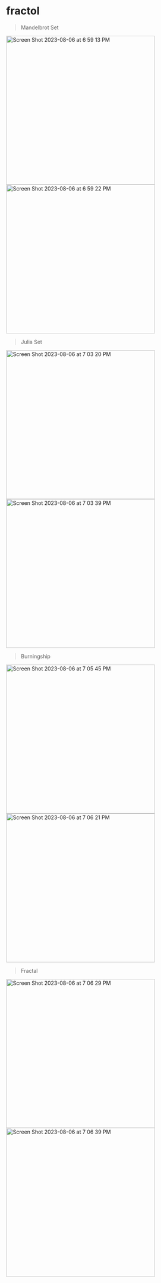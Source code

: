 # fractol
> Mandelbrot Set

<img width="400" alt="Screen Shot 2023-08-06 at 6 59 13 PM" src="https://github.com/driely01/fractol/assets/41493879/22d31142-12bb-4b63-a28c-5511633c60ce">
<img width="400" alt="Screen Shot 2023-08-06 at 6 59 22 PM" src="https://github.com/driely01/fractol/assets/41493879/6aea86e3-37ab-49b3-b204-2ed636e4db02">

> Julia Set

<img width="400" alt="Screen Shot 2023-08-06 at 7 03 20 PM" src="https://github.com/driely01/fractol/assets/41493879/fd0a21c5-fd22-4b3b-8e31-061eac8cf94d">
<img width="400" alt="Screen Shot 2023-08-06 at 7 03 39 PM" src="https://github.com/driely01/fractol/assets/41493879/0a6974f4-a8b4-44cf-b755-2d4df31f9601">

> Burningship

<img width="400" alt="Screen Shot 2023-08-06 at 7 05 45 PM" src="https://github.com/driely01/fractol/assets/41493879/bd9b8c02-99c6-4939-a3cf-cdda86fd2f33">
<img width="400" alt="Screen Shot 2023-08-06 at 7 06 21 PM" src="https://github.com/driely01/fractol/assets/41493879/33a86e46-dc92-47fe-885f-c8e9ac374cd4">

> Fractal

<img width="400" alt="Screen Shot 2023-08-06 at 7 06 29 PM" src="https://github.com/driely01/fractol/assets/41493879/1207a014-9bde-411f-89e3-dda180c95381">
<img width="400" alt="Screen Shot 2023-08-06 at 7 06 39 PM" src="https://github.com/driely01/fractol/assets/41493879/0d7dc0ce-de22-4563-81ed-eb5453e25b29">
